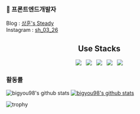 ### 👋 프론트엔드개발자
<div>
Blog : <a href="https://velog.io/@bigyou98">상훈's Steady</a> <br />
Instagram : <a href="https://www.instagram.com/sh_03_26/?hl=ko">sh_03_26</a>
</div>  

<div align=center>
  <h2>Use Stacks</h2>
    <img src="https://img.shields.io/badge/HTML5-E34F26?style=flat-square&logo=HTML5&logoColor=white"/> &nbsp
    <img src="https://img.shields.io/badge/CSS3-1572B6?style=flat-square&logo=CSS3&logoColor=white"/> &nbsp
    <img src="https://img.shields.io/badge/JavaScript-F7DF1E?style=flat-square&logo=JavaScript&logoColor=white"/> &nbsp
    <img src="https://img.shields.io/badge/-ReactJs-61DAFB?logo=react&logoColor=white&style=flat"/> &nbsp
    <img src="https://img.shields.io/badge/TypeScript-3178C6?&style=for-the-badge&logo=TypeScript&logoColor=white&style=flat"/>
</div>


### 활동률
![bigyou98's github stats](https://github-readme-stats.vercel.app/api?username=bigyou98&show_icons=true)
[![bigyou98's github stats](https://github-readme-stats.vercel.app/api/top-langs/?username=bigyou98&show_icons=true&hide_border=true&title_color=004386&icon_color=004386&layout=compact)](https://github.com/bigyou98)

![trophy](https://github-profile-trophy.vercel.app/?username=bigyou98)
